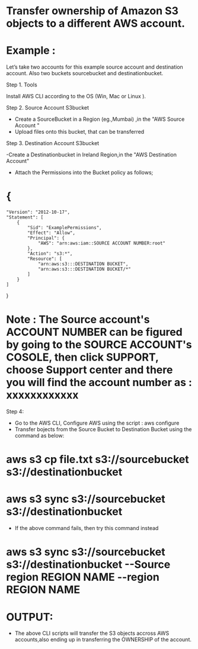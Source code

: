 # Transfer ownership of Amazon S3 objects to a different AWS account.		

# Example : 
 Let’s take two accounts for this example source account and destination account. Also two buckets sourcebucket and destinationbucket.
 
 Step 1. Tools
 
Install AWS CLI according to the OS (Win, Mac or Linux ).

Step 2. Source Account S3bucket

- Create a SourceBucket in a Region (eg.,Mumbai) ,in the "AWS Source Account "
- Upload files onto this bucket, that can be transferred 

Step 3. Destination Account S3bucket

-Create a Destinationbucket in Ireland Region,in the "AWS Destination Account"
- Attach the Permissions into the Bucket policy  as follows;

 # {
    "Version": "2012-10-17",
    "Statement": [
        {
            "Sid": "ExamplePermissions",
            "Effect": "Allow",
            "Principal": {
                "AWS": "arn:aws:iam::SOURCE ACCOUNT NUMBER:root"
            },
            "Action": "s3:*",
            "Resource": [
                "arn:aws:s3:::DESTINATION BUCKET",
                "arn:aws:s3:::DESTINATION BUCKET/*"
            ]
        }
    ]
}

# Note : The Source account's ACCOUNT NUMBER can be figured by going to the SOURCE ACCOUNT's COSOLE, then click SUPPORT, choose Support center and there you will find the account number as : xxxxxxxxxxxx

Step 4:

- Go to the AWS CLI, Configure AWS using the script : aws configure 
- Transfer bojects from the Source Bucket to Destination Bucket using the command as below:

 # aws s3 cp file.txt s3://sourcebucket s3://destinationbucket
 
  # aws s3 sync s3://sourcebucket s3://destinationbucket
  
  - If the above command fails, then try this command instead
  
 # aws s3 sync s3://sourcebucket s3://destinationbucket --Source region REGION NAME --region REGION NAME 
  
  
 # OUTPUT:
  
  - The above CLI scripts will transfer the S3 objects accross AWS accounts,also ending up in transferring the OWNERSHIP of the account.
